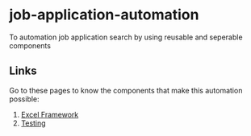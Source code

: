 # job-application-automation
To automation job application search by using reusable and seperable components

## Links
Go to these pages to know the components that make this automation possible:

1. [Excel Framework](excel_framework/ExcelFramework.md)
2. [Testing](Testing.md)